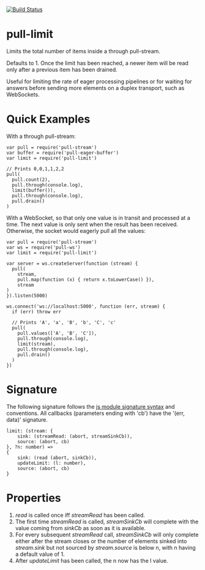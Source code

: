 [![Build Status](https://travis-ci.org/elavoie/pull-limit.svg?branch=master)](https://travis-ci.org/elavoie/pull-limit)

# pull-limit

Limits the total number of items inside a through pull-stream. 

Defaults to 1. Once the limit has been reached, a newer item will be read only
after a previous item has been drained.

Useful for limiting the rate of eager processing pipelines or for waiting for
answers before sending more elements on a duplex transport, such as WebSockets.

Quick Examples
==============

With a through pull-stream:

    var pull = require('pull-stream')
    var buffer = require('pull-eager-buffer')
    var limit = require('pull-limit')

    // Prints 0,0,1,1,2,2
    pull(
      pull.count(2),
      pull.through(console.log),
      limit(buffer()),
      pull.through(console.log),
      pull.drain()
    )

With a WebSocket, so that only one value is in transit and processed at a time.
The next value is only sent when the result has been received. Otherwise, the
socket would eagerly pull all the values:

    var pull = require('pull-stream')
    var ws = require('pull-ws')
    var limit = require('pull-limit')

    var server = ws.createServer(function (stream) {
      pull(
        stream, 
        pull.map(function (x) { return x.toLowerCase() }), 
        stream
    )
    }).listen(5000)

    ws.connect('ws://localhost:5000', function (err, stream) {
      if (err) throw err
        
      // Prints 'A', 'a', 'B', 'b', 'C', 'c'
      pull(
        pull.values(['A', 'B', 'C']),
        pull.through(console.log),
        limit(stream),
        pull.through(console.log),
        pull.drain()      
      )
    }) 

Signature
=========

The following signature follows the [js module signature
syntax](https://github.com/elavoie/js-module-signature-syntax) and conventions.
All callbacks (parameters ending with 'cb') have the '(err, data)' signature.
    
    limit: (stream: {
        sink: (streamRead: (abort, streamSinkCb)),
        source: (abort, cb)
    }, ?n: number) =>
    {
        sink: (read (abort, sinkCb)),
        updateLimit: (l: number),
        source: (abort, cb)
    }


Properties
==========

1. *read* is called once iff *streamRead* has been called.
2. The first time *streamRead* is called, *streamSinkCb* will complete with the
   value coming from *sinkCb* as soon as it is available.
3. For every subsequent *streamRead* call, *streamSinkCb* will only complete
   either after the stream closes or the number of elements sinked into
   *stream.sink* but not sourced by *stream.source* is below n, with n having a
   default value of 1.
4. After *updateLimit* has been called, the n now has the l value.
